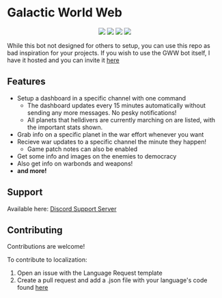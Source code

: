 # Galactic World Web
<p align="center">
    <a href="https://github.com/Stonemercy/Galactic-Wide-Web/commits/main"><img src="https://img.shields.io/github/last-commit/Stonemercy/Galactic-Wide-Web"></a>
    <a href="https://github.com/Stonemercy/Galactic-Wide-Web"><img src="https://img.shields.io/github/languages/code-size/Stonemercy/Galactic-Wide-Web"></a>
    <a href="https://github.com/psf/black"><img src="https://img.shields.io/badge/code%20style-black-000000.svg"></a>
	<a href="https://ko-fi.com/Z8Z6WR2CS"><img src="https://ko-fi.com/img/githubbutton_sm.svg"></a>
</p>

While this bot not designed for others to setup, you can use this repo as bad inspiration for your projects.
If you wish to use the GWW bot itself, I have it hosted and you can invite it [here](https://discord.com/channels/1212722266392109088/1212736310947741768/1212739169336434768)

## Features
- Setup a dashboard in a specific channel with one command
  - The dashboard updates every 15 minutes automatically without sending any more messages. No pesky notifications!
  - All planets that helldivers are currently marching on are listed, with the important stats shown.
- Grab info on a specific planet in the war effort whenever you want
- Recieve war updates to a specific channel the minute they happen!
  - Game patch notes can also be enabled
- Get some info and images on the enemies to democracy
- Also get info on warbonds and weapons!
- **and more!**

## Support
Available here: [Discord Support Server](https://discord.gg/Z8Ae5H5DjZ)


## Contributing
Contributions are welcome!

To contribute to localization:
1. Open an issue with the Language Request template
2. Create a pull request and add a .json file with your language's code found [here](https://github.com/Stonemercy/Galactic-Wide-Web/blob/d28d96b81c43655ed7be0c07e118f4752ba11acf/data/lists.py)

